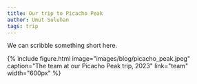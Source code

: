 ```yaml
---
title: Our trip to Picacho Peak
author: Umut Suluhan
tags: trip
---
```


We can scribble something short here.

{%
  include figure.html
  image="images/blog/picacho_peak.jpeg"
  caption="The team at our Picacho Peak trip, 2023"
  link="team"
  width="600px"
%}